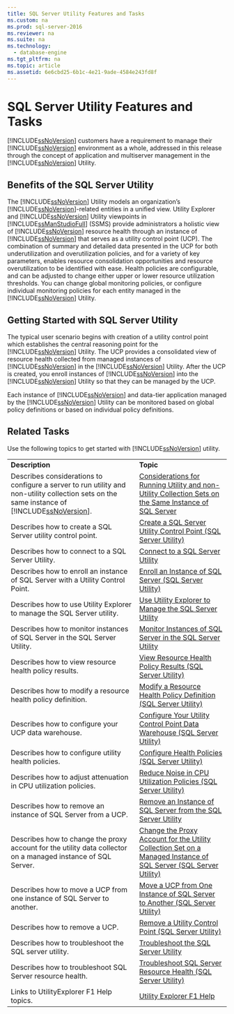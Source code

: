 ```yaml
---
title: SQL Server Utility Features and Tasks
ms.custom: na
ms.prod: sql-server-2016
ms.reviewer: na
ms.suite: na
ms.technology: 
  - database-engine
ms.tgt_pltfrm: na
ms.topic: article
ms.assetid: 6e6cbd25-6b1c-4e21-9ade-4584e243fd8f
---
```

# SQL Server Utility Features and Tasks
  [!INCLUDE[ssNoVersion](../../Token/Other/ssNoVersion_md.md)] customers have a requirement to manage their [!INCLUDE[ssNoVersion](../../Token/Other/ssNoVersion_md.md)] environment as a whole, addressed in this release through the concept of application and multiserver management in the [!INCLUDE[ssNoVersion](../../Token/Other/ssNoVersion_md.md)] Utility.  
  
## Benefits of the SQL Server Utility  
 The [!INCLUDE[ssNoVersion](../../Token/Other/ssNoVersion_md.md)] Utility models an organization’s [!INCLUDE[ssNoVersion](../../Token/Other/ssNoVersion_md.md)]\-related entities in a unified view. Utility Explorer and [!INCLUDE[ssNoVersion](../../Token/Other/ssNoVersion_md.md)] Utility viewpoints in [!INCLUDE[ssManStudioFull](../../Token/Other/ssManStudioFull_md.md)] \(SSMS\) provide administrators a holistic view of [!INCLUDE[ssNoVersion](../../Token/Other/ssNoVersion_md.md)] resource health through an instance of [!INCLUDE[ssNoVersion](../../Token/Other/ssNoVersion_md.md)] that serves as a utility control point \(UCP\). The combination of summary and detailed data presented in the UCP for both underutilization and overutilization policies, and for a variety of key parameters, enables resource consolidation opportunities and resource overutilization to be identified with ease. Health policies are configurable, and can be adjusted to change either upper or lower resource utilization thresholds. You can change global monitoring policies, or configure individual monitoring policies for each entity managed in the [!INCLUDE[ssNoVersion](../../Token/Other/ssNoVersion_md.md)] Utility.  
  
##  <a name="typical_scenarios"></a> Getting Started with SQL Server Utility  
 The typical user scenario begins with creation of a utility control point which establishes the central reasoning point for the [!INCLUDE[ssNoVersion](../../Token/Other/ssNoVersion_md.md)] Utility. The UCP provides a consolidated view of resource health collected from managed instances of [!INCLUDE[ssNoVersion](../../Token/Other/ssNoVersion_md.md)] in the [!INCLUDE[ssNoVersion](../../Token/Other/ssNoVersion_md.md)] Utility. After the UCP is created, you enroll instances of [!INCLUDE[ssNoVersion](../../Token/Other/ssNoVersion_md.md)] into the [!INCLUDE[ssNoVersion](../../Token/Other/ssNoVersion_md.md)] Utility so that they can be managed by the UCP.  
  
 Each instance of [!INCLUDE[ssNoVersion](../../Token/Other/ssNoVersion_md.md)] and data\-tier application managed by the [!INCLUDE[ssNoVersion](../../Token/Other/ssNoVersion_md.md)] Utility can be monitored based on global policy definitions or based on individual policy definitions.  
  
## Related Tasks  
 Use the following topics to get started with [!INCLUDE[ssNoVersion](../../Token/Other/ssNoVersion_md.md)] utility.  
  
|||  
|-|-|  
|**Description**|**Topic**|  
|Describes considerations to configure a server to run utility and non\-utility collection sets on the same instance of [!INCLUDE[ssNoVersion](../../Token/Other/ssNoVersion_md.md)].|[Considerations for Running Utility and non-Utility Collection Sets on the Same Instance of SQL Server](../../Topics/TopicNameNotContainA/Considerations-for-Running-Utility-and-non-Utility-Collection-Sets-on-the-Same-Instance-of-SQL-Server.md)|  
|Describes how to create a SQL Server utility control point.|[Create a SQL Server Utility Control Point &#40;SQL Server Utility&#41;](../../Topics/TopicNameContainA/Create-a-SQL-Server-Utility-Control-Point--SQL-Server-Utility-.md)|  
|Describes how to connect to a SQL Server Utility.|[Connect to a SQL Server Utility](../../Topics/TopicNameContainA/Connect-to-a-SQL-Server-Utility.md)|  
|Describes how to enroll an instance of SQL Server with a Utility Control Point.|[Enroll an Instance of SQL Server &#40;SQL Server Utility&#41;](../../Topics/TopicNameNotContainA/Enroll-an-Instance-of-SQL-Server--SQL-Server-Utility-.md)|  
|Describes how to use Utility Explorer to manage the SQL Server utility.|[Use Utility Explorer to Manage the SQL Server Utility](../../Topics/TopicNameNotContainA/Use-Utility-Explorer-to-Manage-the-SQL-Server-Utility.md)|  
|Describes how to monitor instances of SQL Server in the SQL Server Utility.|[Monitor Instances of SQL Server in the SQL Server Utility](../../Topics/TopicNameNotContainA/Monitor-Instances-of-SQL-Server-in-the-SQL-Server-Utility.md)|  
|Describes how to view resource health policy results.|[View Resource Health Policy Results &#40;SQL Server Utility&#41;](../../Topics/TopicNameNotContainA/View-Resource-Health-Policy-Results--SQL-Server-Utility-.md)|  
|Describes how to modify a resource health policy definition.|[Modify a Resource Health Policy Definition &#40;SQL Server Utility&#41;](../../Topics/TopicNameContainA/Modify-a-Resource-Health-Policy-Definition--SQL-Server-Utility-.md)|  
|Describes how to configure your UCP data warehouse.|[Configure Your Utility Control Point Data Warehouse &#40;SQL Server Utility&#41;](../../Topics/TopicNameNotContainA/Configure-Your-Utility-Control-Point-Data-Warehouse--SQL-Server-Utility-.md)|  
|Describes how to configure utility health policies.|[Configure Health Policies &#40;SQL Server Utility&#41;](../../Topics/TopicNameNotContainA/Configure-Health-Policies--SQL-Server-Utility-.md)|  
|Describes how to adjust attenuation in CPU utilization policies.|[Reduce Noise in CPU Utilization Policies &#40;SQL Server Utility&#41;](../../Topics/TopicNameNotContainA/Reduce-Noise-in-CPU-Utilization-Policies--SQL-Server-Utility-.md)|  
|Describes how to remove an instance of SQL Server from a UCP.|[Remove an Instance of SQL Server from the SQL Server Utility](../../Topics/TopicNameNotContainA/Remove-an-Instance-of-SQL-Server-from-the-SQL-Server-Utility.md)|  
|Describes how to change the proxy account for the utility data collector on a managed instance of SQL Server.|[Change the Proxy Account for the Utility Collection Set on a Managed Instance of SQL Server &#40;SQL Server Utility&#41;](../../Topics/TopicNameContainA/Change-the-Proxy-Account-for-the-Utility-Collection-Set-on-a-Managed-Instance-of-SQL-Server--SQL-Server-Utility-.md)|  
|Describes how to move a UCP from one instance of SQL Server to another.|[Move a UCP from One Instance of SQL Server to Another &#40;SQL Server Utility&#41;](../../Topics/TopicNameContainA/Move-a-UCP-from-One-Instance-of-SQL-Server-to-Another--SQL-Server-Utility-.md)|  
|Describes how to remove a UCP.|[Remove a Utility Control Point &#40;SQL Server Utility&#41;](../../Topics/TopicNameContainA/Remove-a-Utility-Control-Point--SQL-Server-Utility-.md)|  
|Describes how to troubleshoot the SQL server utility.|[Troubleshoot the SQL Server Utility](../../Topics/TopicNameNotContainA/Troubleshoot-the-SQL-Server-Utility.md)|  
|Describes how to troubleshoot SQL Server resource health.|[Troubleshoot SQL Server Resource Health &#40;SQL Server Utility&#41;](../../Topics/TopicNameNotContainA/Troubleshoot-SQL-Server-Resource-Health--SQL-Server-Utility-.md)|  
|Links to UtilityExplorer F1 Help topics.|[Utility Explorer F1 Help](../../Topics/TopicNameNotContainA/Utility-Explorer-F1-Help.md)|  
  
  
